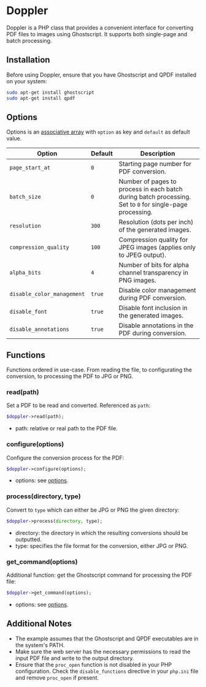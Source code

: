 # Doppler 

Doppler is a PHP class that provides a convenient interface for converting PDF files to images using Ghostscript. It supports both single-page and batch processing.

## Installation

Before using Doppler, ensure that you have Ghostscript and QPDF installed on your system:
```bash
sudo apt-get install ghostscript
sudo apt-get install qpdf
```

## Options
Options is an [associative array](https://www.php.net/manual/en/language.types.array.php) with `option` as key and `default` as default value.

| Option                    | Default                     | Description                                                                                              |
|---------------------------|-----------------------------|----------------------------------------------------------------------------------------------------------|
| `page_start_at`           | `0`                         | Starting page number for PDF conversion.                                                                 |
| `batch_size`              | `0`                         | Number of pages to process in each batch during batch processing. Set to `0` for single-page processing. |
| `resolution`              | `300`                       | Resolution (dots per inch) of the generated images.                                                      |
| `compression_quality`     | `100`                       | Compression quality for JPEG images (applies only to JPEG output).                                       |
| `alpha_bits`              | `4`                         | Number of bits for alpha channel transparency in PNG images.                                             |
| `disable_color_management`| `true`                      | Disable color management during PDF conversion.                                                          |
| `disable_font`            | `true`                      | Disable font inclusion in the generated images.                                                          |
| `disable_annotations`     | `true`                      | Disable annotations in the PDF during conversion.                                                        |

## Functions
Functions ordered in use-case. From reading the file, to configurating the conversion, to processing the PDF to JPG or PNG.

### read(path)
Set a PDF to be read and converted. Referenced as `path`:
```php
$doppler->read(path);
```
- path: relative or real path to the PDF file.

### configure(options)
Configure the conversion process for the PDF:
```php
$doppler->configure(options);
```
- options: see [options](https://github.com/echtyushi/doppler/#options).

### process(directory, type)
Convert to `type` which can either be JPG or PNG the given directory:
```php
$doppler->process(directory, type);
```
- directory: the directory in which the resulting conversions should be outputted.
- type: specifies the file format for the conversion, either JPG or PNG.

### get_command(options)
Additional function: get the Ghostscript command for processing the PDF file:
```php
$doppler->get_command(options);
```
- options: see [options](https://github.com/echtyushi/doppler/#options).

## Additional Notes

- The example assumes that the Ghostscript and QPDF executables are in the system's PATH.
- Make sure the web server has the necessary permissions to read the input PDF file and write to the output directory.
- Ensure that the `proc_open` function is not disabled in your PHP configuration. Check the `disable_functions` directive in your `php.ini` file and remove `proc_open` if present.
